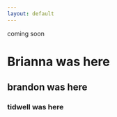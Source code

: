 ```yaml
---
layout: default
---
```


coming soon

# Brianna was here

## brandon was here

### tidwell was here

<!--
## Speakers


Brandon Iglesias
```
this is a cool speaker
```

***

<img align="right" width="250" src="https://github.githubassets.com/images/icons/emoji/octocat.png">


<img align="right" width="500" src="https://github.githubassets.com/images/icons/emoji/octocat.png">



Brandon Iglesias
```
this is a cool speaker
```
[back](./)-->
